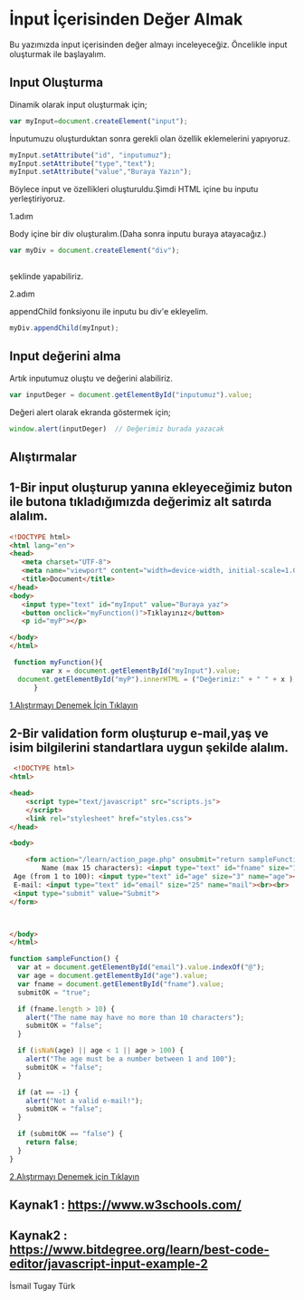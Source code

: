 # İnput İçerisinden Değer Almak

Bu yazımızda input içerisinden değer almayı inceleyeceğiz. Öncelikle input oluşturmak ile başlayalım.

## Input Oluşturma
Dinamik olarak input oluşturmak için;
````javascript
var myInput=document.createElement("input");
````

İnputumuzu oluşturduktan sonra gerekli olan özellik eklemelerini yapıyoruz.
````javascript
myInput.setAttribute("id", "inputumuz");
myInput.setAttribute("type","text");
myInput.setAttribute("value","Buraya Yazın");
````
Böylece input ve özellikleri oluşturuldu.Şimdi HTML içine bu inputu yerleştiriyoruz.

1.adım

Body içine bir div oluşturalım.(Daha sonra inputu buraya atayacağız.)
````javascript
var myDiv = document.createElement("div"); 
   
````
şeklinde yapabiliriz.

2.adım

appendChild fonksiyonu ile inputu bu div'e ekleyelim.
````javascript
myDiv.appendChild(myInput);
````

## Input değerini alma


Artık inputumuz oluştu ve değerini alabiliriz.
````javascript
var inputDeger = document.getElementById("inputumuz").value;
````




Değeri alert olarak ekranda göstermek için;
```` javascript
window.alert(inputDeger)  // Değerimiz burada yazacak
````

 ## Alıştırmalar

## 1-Bir input oluşturup yanına ekleyeceğimiz buton ile butona tıkladığımızda değerimiz alt satırda alalım.

 ````html
 <!DOCTYPE html>
<html lang="en">
<head>
    <meta charset="UTF-8">
    <meta name="viewport" content="width=device-width, initial-scale=1.0">
    <title>Document</title>
</head>
<body>
    <input type="text" id="myInput" value="Buraya yaz">
    <button onclick="myFunction()">Tıklayınız</button>
    <p id="myP"></p>

</body>
</html>
````

````javascript
 function myFunction(){
        var x = document.getElementById("myInput").value;
  document.getElementById("myP").innerHTML = ("Değerimiz:" + " " + x );
      }
````

 [1.Alıştırmayı Denemek İçin Tıklayın](https://codepen.io/tugayturk/pen/wvzyoVG)

 ## 2-Bir validation form oluşturup e-mail,yaş ve isim bilgilerini standartlara uygun şekilde alalım.

 
```` Html
 <!DOCTYPE html>
<html>

<head>
	<script type="text/javascript" src="scripts.js">
	</script>
	<link rel="stylesheet" href="styles.css">
</head>

<body>

	<form action="/learn/action_page.php" onsubmit="return sampleFunction()">
		Name (max 15 characters): <input type="text" id="fname" size="15" name="fname"><br>
 Age (from 1 to 100): <input type="text" id="age" size="3" name="age"><br>
 E-mail: <input type="text" id="email" size="25" name="mail"><br><br>
 <input type="submit" value="Submit"> 
</form>



</body>
</html>
````

````javaScript
function sampleFunction() {
  var at = document.getElementById("email").value.indexOf("@");
  var age = document.getElementById("age").value;
  var fname = document.getElementById("fname").value;
  submitOK = "true";

  if (fname.length > 10) {
    alert("The name may have no more than 10 characters");
    submitOK = "false";
  }

  if (isNaN(age) || age < 1 || age > 100) {
    alert("The age must be a number between 1 and 100");
    submitOK = "false";
  }

  if (at == -1) {
    alert("Not a valid e-mail!");
    submitOK = "false";
  }

  if (submitOK == "false") {
    return false;
  }
}
````

[2.Alıştırmayı Denemek için Tıklayın](https://www.bitdegree.org/learn/best-code-editor/javascript-input-example-2)





 ## Kaynak1 : https://www.w3schools.com/  
 ## Kaynak2 : https://www.bitdegree.org/learn/best-code-editor/javascript-input-example-2

 İsmail Tugay Türk


